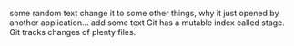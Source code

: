 some random text
change it to some other things, why it just opened by another application…
add some text
Git has a mutable index called stage.
Git tracks changes of plenty files.

